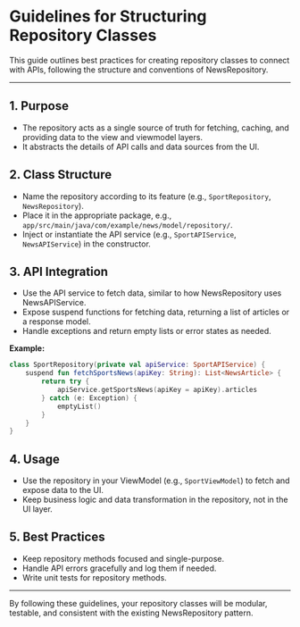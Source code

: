 # Guidelines for Structuring Repository Classes

This guide outlines best practices for creating repository classes to connect with APIs, following the structure and conventions of NewsRepository.

---

## 1. Purpose
- The repository acts as a single source of truth for fetching, caching, and providing data to the view and viewmodel layers.
- It abstracts the details of API calls and data sources from the UI.

## 2. Class Structure
- Name the repository according to its feature (e.g., `SportRepository`, `NewsRepository`).
- Place it in the appropriate package, e.g., `app/src/main/java/com/example/news/model/repository/`.
- Inject or instantiate the API service (e.g., `SportAPIService`, `NewsAPIService`) in the constructor.

## 3. API Integration
- Use the API service to fetch data, similar to how NewsRepository uses NewsAPIService.
- Expose suspend functions for fetching data, returning a list of articles or a response model.
- Handle exceptions and return empty lists or error states as needed.

**Example:**
```kotlin
class SportRepository(private val apiService: SportAPIService) {
    suspend fun fetchSportsNews(apiKey: String): List<NewsArticle> {
        return try {
            apiService.getSportsNews(apiKey = apiKey).articles
        } catch (e: Exception) {
            emptyList()
        }
    }
}
```

## 4. Usage
- Use the repository in your ViewModel (e.g., `SportViewModel`) to fetch and expose data to the UI.
- Keep business logic and data transformation in the repository, not in the UI layer.

## 5. Best Practices
- Keep repository methods focused and single-purpose.
- Handle API errors gracefully and log them if needed.
- Write unit tests for repository methods.

---

By following these guidelines, your repository classes will be modular, testable, and consistent with the existing NewsRepository pattern.
